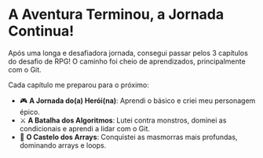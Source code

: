 # A Aventura Terminou, a Jornada Continua!

Após uma longa e desafiadora jornada, consegui passar pelos 3 capítulos do desafio de RPG! O caminho foi cheio de aprendizados, principalmente com o Git.

Cada capítulo me preparou para o próximo:

- 🎮 **A Jornada do(a) Herói(na)**: Aprendi o básico e criei meu personagem épico.
- ⚔️ **A Batalha dos Algoritmos**: Lutei contra monstros, dominei as condicionais e aprendi a lidar com o Git.
- 🏰 **O Castelo dos Arrays**: Conquistei as masmorras mais profundas, dominando arrays e loops.

